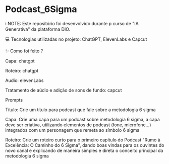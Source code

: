 # Podcast_6Sigma
ℹ️ NOTE: Este repositório foi desenvolvido durante p curso de "IA Generativa" da plataforma DIO.

💻 Tecnologias utilizadas no projeto: ChatGPT, ElevenLabs e Capcut

✨ Como foi feito ?

Capa: chatgpt

Roteiro: chatgpt

Audio: elevenLabs

Tratamento de aúdio e adição de sons de fundo: capcut

Prompts

Título: Crie um título para podcast que fale sobre a metodologia 6 sigma

Capa: Crie uma capa para um podcast sobre metodologia 6 sigma, a capa deve ser criativa, utilizando elementos de podcast (fone, microfone...) integrados com um personagem que remeta ao símbolo 6 sigma

Roteiro: Crie um roteiro curto para o primeiro capítulo do Podcast "Rumo à Excelência: O Caminho do 6 Sigma", dando boas vindas para os ouvintes do novo canal e explicando de maneira simples e direta o conceito principal da metodologia 6 sigma
